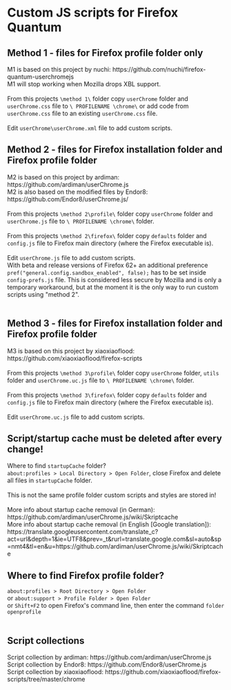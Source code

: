 <h1>Custom JS scripts for Firefox Quantum</h1>
<h2>Method 1 - files for Firefox profile folder only</h2>
M1 is based on this project by nuchi: https://github.com/nuchi/firefox-quantum-userchromejs </br>
M1 will stop working when Mozilla drops XBL support.</br>
</br>
From this projects <code>\method 1\</code> folder copy <code>userChrome</code> folder and <code>userChrome.css</code> file to <code>\ PROFILENAME \chrome\</code> or add code from <code>userChrome.css</code> file to an existing <code>userChrome.css</code> file.</br>
</br>
Edit <code>userChrome\userChrome.xml</code> file to add custom scripts.
</br>
<h2>Method 2 - files for Firefox installation folder and Firefox profile folder</h2>
M2 is based on this project by ardiman: https://github.com/ardiman/userChrome.js </br>
M2 is also based on the modified files by Endor8: https://github.com/Endor8/userChrome.js/ </br>
</br>
From this projects <code>\method 2\profile\</code> folder copy <code>userChrome</code> folder and <code>userChrome.js</code> file to <code>\ PROFILENAME \chrome\</code> folder.</br>
</br>
From this projects <code>\method 2\firefox\</code> folder copy <code>defaults</code> folder and <code>config.js</code> file to Firefox main directory (where the Firefox executable is). </br>
</br>
Edit <code>userChrome.js</code> file to add custom scripts.
</br>
With beta and release versions of Firefox 62+ an additional preference <code>pref("general.config.sandbox_enabled", false);</code> has to be set inside <code>config-prefs.js</code> file. This is considered less secure by Mozilla and is only a temporary workaround, but at the moment it is the only way to run custom scripts using "method 2". </br>
</br>
<h2>Method 3 - files for Firefox installation folder and Firefox profile folder</h2>
M3 is based on this project by xiaoxiaoflood: https://github.com/xiaoxiaoflood/firefox-scripts </br>
</br>
From this projects <code>\method 3\profile\</code> folder copy <code>userChrome</code> folder, <code>utils</code> folder and <code>userChrome.uc.js</code> file to <code>\ PROFILENAME \chrome\</code> folder.</br>
</br>
From this projects <code>\method 3\firefox\</code> folder copy <code>defaults</code> folder and <code>config.js</code> file to Firefox main directory (where the Firefox executable is). </br>
</br>
Edit <code>userChrome.uc.js</code> file to add custom scripts.
</br>
<h2>Script/startup cache must be deleted after every change!</h2>
Where to find <code>startupCache</code> folder?</br>
<code>about:profiles > Local Directory > Open Folder</code>, close Firefox and delete all files in <code>startupCache</code> folder.</br>
</br>
This is not the same profile folder custom scripts and styles are stored in!</br>
</br>
More info about startup cache removal (in German): https://github.com/ardiman/userChrome.js/wiki/Skriptcache </br>
More info about startup cache removal (in English [Google translation]): https://translate.googleusercontent.com/translate_c?act=url&depth=1&ie=UTF8&prev=_t&rurl=translate.google.com&sl=auto&sp=nmt4&tl=en&u=https://github.com/ardiman/userChrome.js/wiki/Skriptcache </br>
<h2>Where to find Firefox profile folder?</h2>
<code>about:profiles > Root Directory > Open Folder</code></br>
or <code>about:support > Profile Folder > Open Folder</code></br>
or <code>Shift+F2</code> to open Firefox's command line, then enter the command <code>folder openprofile</code></br>
</br>
<h2>Script collections</h2>
Script collection by ardiman: https://github.com/ardiman/userChrome.js</br>
Script collection by Endor8: https://github.com/Endor8/userChrome.js</br>
Script collection by xiaoxiaoflood: https://github.com/xiaoxiaoflood/firefox-scripts/tree/master/chrome</br>
</br>

